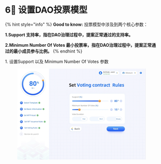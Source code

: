 # 6⃣️ 设置DAO投票模型

{% hint style="info" %}
**Good to know:**  投票模型中涉及到两个核心参数：

**1.Support  支持率，指在DAO治理过程中，提案正常通过的支持率。**

**2.Minimum Number Of Votes  最小投票率，指在DAO治理过程中，提案正常通过的最小成员参与比例。**
{% endhint %}

1. 设置Support 以及 Minimum Number Of Votes 参数

<figure><img src="../../.gitbook/assets/image (2) (2).png" alt=""><figcaption></figcaption></figure>

